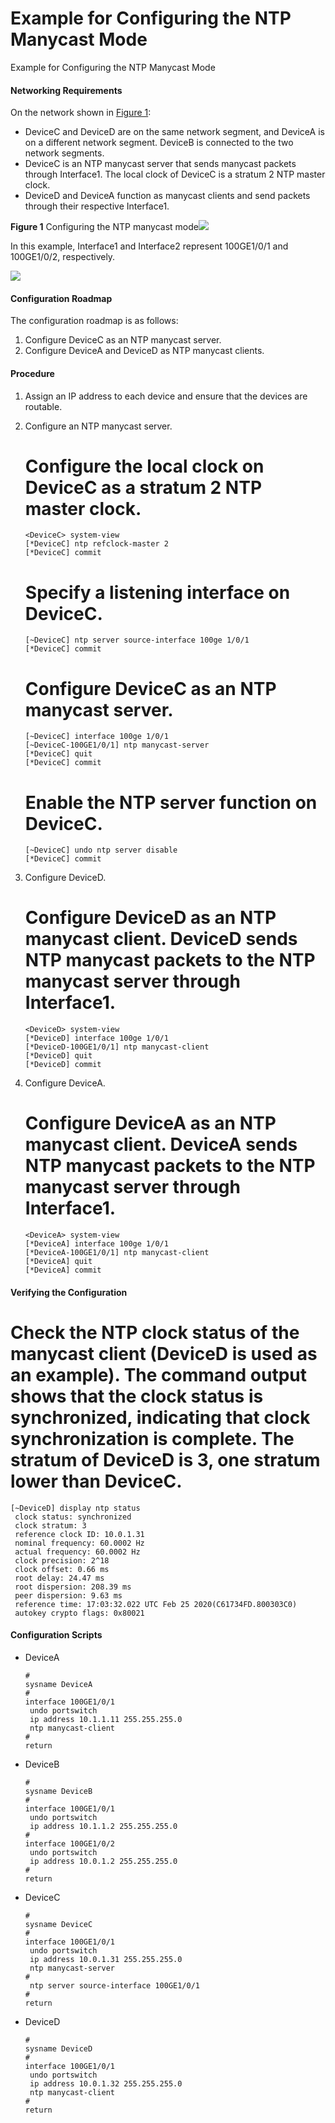 Example for Configuring the NTP Manycast Mode
=============================================

Example for Configuring the NTP Manycast Mode

#### Networking Requirements

On the network shown in [Figure 1](#EN-US_TASK_0000001513155354__fig_dc_vrp_cfg_01081001):

* DeviceC and DeviceD are on the same network segment, and DeviceA is on a different network segment. DeviceB is connected to the two network segments.
* DeviceC is an NTP manycast server that sends manycast packets through Interface1. The local clock of DeviceC is a stratum 2 NTP master clock.
* DeviceD and DeviceA function as manycast clients and send packets through their respective Interface1.

**Figure 1** Configuring the NTP manycast mode![](public_sys-resources/note_3.0-en-us.png) 

In this example, Interface1 and Interface2 represent 100GE1/0/1 and 100GE1/0/2, respectively.


  
![](figure/en-us_image_0000001563755757.png)

#### Configuration Roadmap

The configuration roadmap is as follows:

1. Configure DeviceC as an NTP manycast server.
2. Configure DeviceA and DeviceD as NTP manycast clients.

#### Procedure

1. Assign an IP address to each device and ensure that the devices are routable.
2. Configure an NTP manycast server.
   
   
   
   # Configure the local clock on DeviceC as a stratum 2 NTP master clock.
   
   ```
   <DeviceC> system-view
   [*DeviceC] ntp refclock-master 2
   [*DeviceC] commit
   ```
   
   # Specify a listening interface on DeviceC.
   
   ```
   [~DeviceC] ntp server source-interface 100ge 1/0/1
   [*DeviceC] commit
   ```
   
   # Configure DeviceC as an NTP manycast server.
   
   ```
   [~DeviceC] interface 100ge 1/0/1
   [~DeviceC-100GE1/0/1] ntp manycast-server
   [*DeviceC] quit
   [*DeviceC] commit
   ```
   
   # Enable the NTP server function on DeviceC.
   
   ```
   [~DeviceC] undo ntp server disable
   [*DeviceC] commit
   ```
3. Configure DeviceD.
   
   
   
   # Configure DeviceD as an NTP manycast client. DeviceD sends NTP manycast packets to the NTP manycast server through Interface1.
   
   ```
   <DeviceD> system-view
   [*DeviceD] interface 100ge 1/0/1 
   [*DeviceD-100GE1/0/1] ntp manycast-client
   [*DeviceD] quit
   [*DeviceD] commit
   ```
4. Configure DeviceA.
   
   
   
   # Configure DeviceA as an NTP manycast client. DeviceA sends NTP manycast packets to the NTP manycast server through Interface1.
   
   ```
   <DeviceA> system-view
   [*DeviceA] interface 100ge 1/0/1
   [*DeviceA-100GE1/0/1] ntp manycast-client
   [*DeviceA] quit
   [*DeviceA] commit
   ```

#### Verifying the Configuration

# Check the NTP clock status of the manycast client (DeviceD is used as an example). The command output shows that the clock status is **synchronized**, indicating that clock synchronization is complete. The stratum of DeviceD is 3, one stratum lower than DeviceC.

```
[~DeviceD] display ntp status
 clock status: synchronized
 clock stratum: 3
 reference clock ID: 10.0.1.31
 nominal frequency: 60.0002 Hz
 actual frequency: 60.0002 Hz
 clock precision: 2^18
 clock offset: 0.66 ms
 root delay: 24.47 ms
 root dispersion: 208.39 ms
 peer dispersion: 9.63 ms
 reference time: 17:03:32.022 UTC Feb 25 2020(C61734FD.800303C0)
 autokey crypto flags: 0x80021
```

#### Configuration Scripts

* DeviceA
  
  ```
  #
  sysname DeviceA
  #
  interface 100GE1/0/1
   undo portswitch
   ip address 10.1.1.11 255.255.255.0
   ntp manycast-client
  #
  return
  ```
* DeviceB
  
  ```
  #
  sysname DeviceB
  #
  interface 100GE1/0/1
   undo portswitch
   ip address 10.1.1.2 255.255.255.0
  #
  interface 100GE1/0/2
   undo portswitch
   ip address 10.0.1.2 255.255.255.0
  #
  return
  ```
* DeviceC
  
  ```
  #
  sysname DeviceC
  #
  interface 100GE1/0/1
   undo portswitch
   ip address 10.0.1.31 255.255.255.0
   ntp manycast-server
  #
   ntp server source-interface 100GE1/0/1
  #
  return
  ```
* DeviceD
  
  ```
  #
  sysname DeviceD
  #
  interface 100GE1/0/1
   undo portswitch
   ip address 10.0.1.32 255.255.255.0
   ntp manycast-client
  #
  return
  ```